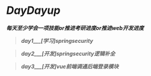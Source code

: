 # ***DayDayup***

***每天至少学会一项技能or推进考研进度or推进web开发进度***

> ***day1___[学习]springsecurity***

> ***day2___[开发]springsecurity逻辑补全***

>***day3___[开发]vue前端调通后端登录模块***
